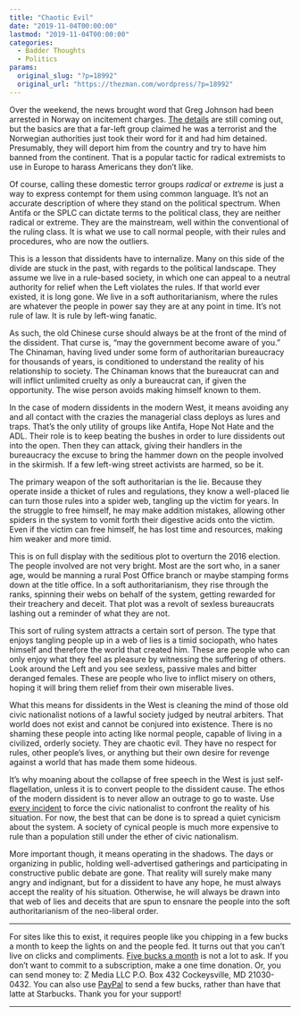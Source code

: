```yaml
---
title: "Chaotic Evil"
date: "2019-11-04T00:00:00"
lastmod: "2019-11-04T00:00:00"
categories:
  - Badder Thoughts
  - Politics
params:
  original_slug: "?p=18992"
  original_url: "https://thezman.com/wordpress/?p=18992"
---
```


Over the weekend, the news brought word that Greg Johnson had been
arrested in Norway on incitement charges. <a
href="https://www.counter-currents.com/2019/11/an-interview-with-greg-johnsons-lawyer/"
rel="noopener noreferrer" target="_blank">The details</a> are still
coming out, but the basics are that a far-left group claimed he was a
terrorist and the Norwegian authorities just took their word for it and
had him detained. Presumably, they will deport him from the country and
try to have him banned from the continent. That is a popular tactic for
radical extremists to use in Europe to harass Americans they don’t like.

Of course, calling these domestic terror groups *radical* or *extreme*
is just a way to express contempt for them using common language. It’s
not an accurate description of where they stand on the political
spectrum. When Antifa or the SPLC can dictate terms to the political
class, they are neither radical or extreme. They are the mainstream,
well within the conventional of the ruling class. It is what we use to
call normal people, with their rules and procedures, who are now the
outliers.

This is a lesson that dissidents have to internalize. Many on this side
of the divide are stuck in the past, with regards to the political
landscape. They assume we live in a rule-based society, in which one can
appeal to a neutral authority for relief when the Left violates the
rules. If that world ever existed, it is long gone. We live in a soft
authoritarianism, where the rules are whatever the people in power say
they are at any point in time. It’s not rule of law. It is rule by
left-wing fanatic.

As such, the old Chinese curse should always be at the front of the mind
of the dissident. That curse is, “may the government become aware of
you.” The Chinaman, having lived under some form of authoritarian
bureaucracy for thousands of years, is conditioned to understand the
reality of his relationship to society. The Chinaman knows that the
bureaucrat can and will inflict unlimited cruelty as only a bureaucrat
can, if given the opportunity. The wise person avoids making himself
known to them.

In the case of modern dissidents in the modern West, it means avoiding
any and all contact with the crazies the managerial class deploys as
lures and traps. That’s the only utility of groups like Antifa, Hope Not
Hate and the ADL. Their role is to keep beating the bushes in order to
lure dissidents out into the open. Then they can attack, giving their
handlers in the bureaucracy the excuse to bring the hammer down on the
people involved in the skirmish. If a few left-wing street activists are
harmed, so be it.

The primary weapon of the soft authoritarian is the lie. Because they
operate inside a thicket of rules and regulations, they know a
well-placed lie can turn those rules into a spider web, tangling up the
victim for years. In the struggle to free himself, he may make addition
mistakes, allowing other spiders in the system to vomit forth their
digestive acids onto the victim. Even if the victim can free himself, he
has lost time and resources, making him weaker and more timid.

This is on full display with the seditious plot to overturn the 2016
election. The people involved are not very bright. Most are the sort
who, in a saner age, would be manning a rural Post Office branch or
maybe stamping forms down at the title office. In a soft
authoritarianism, they rise through the ranks, spinning their webs on
behalf of the system, getting rewarded for their treachery and deceit.
That plot was a revolt of sexless bureaucrats lashing out a reminder of
what they are not.

This sort of ruling system attracts a certain sort of person. The type
that enjoys tangling people up in a web of lies is a timid sociopath,
who hates himself and therefore the world that created him. These are
people who can only enjoy what they feel as pleasure by witnessing the
suffering of others. Look around the Left and you see sexless, passive
males and bitter deranged females. These are people who live to inflict
misery on others, hoping it will bring them relief from their own
miserable lives.

What this means for dissidents in the West is cleaning the mind of those
old civic nationalist notions of a lawful society judged by neutral
arbiters. That world does not exist and cannot be conjured into
existence. There is no shaming these people into acting like normal
people, capable of living in a civilized, orderly society. They are
chaotic evil. They have no respect for rules, other people’s lives, or
anything but their own desire for revenge against a world that has made
them some hideous.

It’s why moaning about the collapse of free speech in the West is just
self-flagellation, unless it is to convert people to the dissident
cause. The ethos of the modern dissident is to never allow an outrage to
go to waste. Use <a
href="https://vdare.com/posts/freedom-of-speech-dead-in-europe-greg-johnson-detained-deported-because-he-might-say-something"
rel="noopener noreferrer" target="_blank">every incident</a> to
force the civic nationalist to confront the reality of his situation.
For now, the best that can be done is to spread a quiet cynicism about
the system. A society of cynical people is much more expensive to rule
than a population still under the ether of civic nationalism.

More important though, it means operating in the shadows. The days or
organizing in public, holding well-advertised gatherings and
participating in constructive public debate are gone. That reality will
surely make many angry and indignant, but for a dissident to have any
hope, he must always accept the reality of his situation. Otherwise, he
will always be drawn into that web of lies and deceits that are spun to
ensnare the people into the soft authoritarianism of the neo-liberal
order.

------------------------------------------------------------------------

For sites like this to exist, it requires people like you chipping in a
few bucks a month to keep the lights on and the people fed. It turns out
that you can’t live on clicks and compliments.
<a href="https://www.subscribestar.com/the-z-blog"
rel="noopener noreferrer" target="_blank">Five bucks a month</a> is not
a lot to ask. If you don’t want to commit to a subscription, make a one
time donation. Or, you can send money to: Z Media LLC P.O. Box 432
Cockeysville, MD 21030-0432. You can also use <a
href="https://www.paypal.com/cgi-bin/webscr?cmd=_s-xclick&amp;hosted_button_id=UDAS2Q8JYA6CN&amp;source=url"
rel="noopener noreferrer" target="_blank">PayPal</a> to send a few
bucks, rather than have that latte at Starbucks. Thank you for your
support!

------------------------------------------------------------------------
